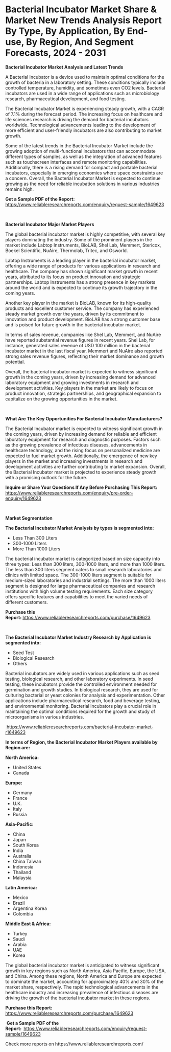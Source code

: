 <p><h1>Bacterial Incubator Market Share & Market New Trends Analysis Report By Type, By Application, By End-use, By Region, And Segment Forecasts, 2024 - 2031</h1></p><p><strong>Bacterial Incubator Market Analysis and Latest Trends</strong></p>
<p><p>A Bacterial Incubator is a device used to maintain optimal conditions for the growth of bacteria in a laboratory setting. These conditions typically include controlled temperature, humidity, and sometimes even CO2 levels. Bacterial incubators are used in a wide range of applications such as microbiology research, pharmaceutical development, and food testing.</p><p>The Bacterial Incubator Market is experiencing steady growth, with a CAGR of 7.1% during the forecast period. The increasing focus on healthcare and life sciences research is driving the demand for bacterial incubators worldwide. Technological advancements leading to the development of more efficient and user-friendly incubators are also contributing to market growth.</p><p>Some of the latest trends in the Bacterial Incubator Market include the growing adoption of multi-functional incubators that can accommodate different types of samples, as well as the integration of advanced features such as touchscreen interfaces and remote monitoring capabilities. Additionally, there is a rising demand for compact and portable bacterial incubators, especially in emerging economies where space constraints are a concern. Overall, the Bacterial Incubator Market is expected to continue growing as the need for reliable incubation solutions in various industries remains high.</p></p>
<p><strong>Get a Sample PDF of the Report:&nbsp;</strong> <a href="https://www.reliableresearchreports.com/enquiry/request-sample/1649623">https://www.reliableresearchreports.com/enquiry/request-sample/1649623</a></p>
<p>&nbsp;</p>
<p><strong>Bacterial Incubator Major Market Players</strong></p>
<p><p>The global bacterial incubator market is highly competitive, with several key players dominating the industry. Some of the prominent players in the market include Labtop Instruments, BioLAB, Shel Lab, Memmert, Stericox, Boekel Scientific, NuAire, Thermolab, Tritec, and Osworld.</p><p>Labtop Instruments is a leading player in the bacterial incubator market, offering a wide range of products for various applications in research and healthcare. The company has shown significant market growth in recent years, attributed to its focus on product innovation and strategic partnerships. Labtop Instruments has a strong presence in key markets around the world and is expected to continue its growth trajectory in the coming years.</p><p>Another key player in the market is BioLAB, known for its high-quality products and excellent customer service. The company has experienced steady market growth over the years, driven by its commitment to innovation and product development. BioLAB has a strong customer base and is poised for future growth in the bacterial incubator market.</p><p>In terms of sales revenue, companies like Shel Lab, Memmert, and NuAire have reported substantial revenue figures in recent years. Shel Lab, for instance, generated sales revenue of USD 100 million in the bacterial incubator market in the last fiscal year. Memmert and NuAire also reported strong sales revenue figures, reflecting their market dominance and growth potential.</p><p>Overall, the bacterial incubator market is expected to witness significant growth in the coming years, driven by increasing demand for advanced laboratory equipment and growing investments in research and development activities. Key players in the market are likely to focus on product innovation, strategic partnerships, and geographical expansion to capitalize on the growing opportunities in the market.</p></p>
<p>&nbsp;</p>
<p><strong>What Are The Key Opportunities For Bacterial Incubator Manufacturers?</strong></p>
<p><p>The Bacterial Incubator market is expected to witness significant growth in the coming years, driven by increasing demand for reliable and efficient laboratory equipment for research and diagnostic purposes. Factors such as the growing prevalence of infectious diseases, advancements in healthcare technology, and the rising focus on personalized medicine are expected to fuel market growth. Additionally, the emergence of new key players in the market and increasing investments in research and development activities are further contributing to market expansion. Overall, the Bacterial Incubator market is projected to experience steady growth with a promising outlook for the future.</p></p>
<p><strong>Inquire or Share Your Questions If Any Before Purchasing This Report:</strong> <a href="https://www.reliableresearchreports.com/enquiry/pre-order-enquiry/1649623">https://www.reliableresearchreports.com/enquiry/pre-order-enquiry/1649623</a></p>
<p>&nbsp;</p>
<p><strong>Market Segmentation</strong></p>
<p><strong>The Bacterial Incubator Market Analysis by types is segmented into:</strong></p>
<p><ul><li>Less Than 300 Liters</li><li>300-1000 Liters</li><li>More Than 1000 Liters</li></ul></p>
<p><p>The bacterial incubator market is categorized based on size capacity into three types: Less than 300 liters, 300-1000 liters, and more than 1000 liters. The less than 300 liters segment caters to small research laboratories and clinics with limited space. The 300-1000 liters segment is suitable for medium-sized laboratories and industrial settings. The more than 1000 liters segment is designed for large pharmaceutical companies and research institutions with high volume testing requirements. Each size category offers specific features and capabilities to meet the varied needs of different customers.</p></p>
<p><strong>Purchase this Report:&nbsp;</strong><a href="https://www.reliableresearchreports.com/purchase/1649623">https://www.reliableresearchreports.com/purchase/1649623</a></p>
<p>&nbsp;</p>
<p><strong>The Bacterial Incubator Market Industry Research by Application is segmented into:</strong></p>
<p><ul><li>Seed Test</li><li>Biological Research</li><li>Others</li></ul></p>
<p><p>Bacterial incubators are widely used in various applications such as seed testing, biological research, and other laboratory experiments. In seed testing, these incubators provide the controlled environment needed for germination and growth studies. In biological research, they are used for culturing bacterial or yeast colonies for analysis and experimentation. Other applications include pharmaceutical research, food and beverage testing, and environmental monitoring. Bacterial incubators play a crucial role in maintaining the optimal conditions required for the growth and study of microorganisms in various industries.</p></p>
<p><a href="https://www.reliableresearchreports.com/bacterial-incubator-market-r1649623">&nbsp;https://www.reliableresearchreports.com/bacterial-incubator-market-r1649623</a></p>
<p><strong>In terms of Region, the Bacterial Incubator Market Players available by Region are:</strong></p>
<p>
    <p> <strong> North America: </strong>
        <ul>
            <li>United States</li>
            <li>Canada</li>
        </ul>
        </p> 
    <p> <strong> Europe: </strong>
        <ul>
            <li>Germany</li>
            <li>France</li>
            <li>U.K.</li>
            <li>Italy</li>
            <li>Russia</li>
        </ul>
        </p> 
    <p> <strong> Asia-Pacific: </strong>
        <ul>
            <li>China</li>
            <li>Japan</li>
            <li>South Korea</li>
            <li>India</li>
            <li>Australia</li>
            <li>China Taiwan</li>
            <li>Indonesia</li>
            <li>Thailand</li>
            <li>Malaysia</li>
        </ul>
        </p> 
    <p> <strong> Latin America: </strong>
        <ul>
            <li>Mexico</li>
            <li>Brazil</li>
            <li>Argentina Korea</li>
            <li>Colombia</li>
        </ul>
        </p> 
    <p> <strong> Middle East & Africa: </strong>
        <ul>
            <li>Turkey</li>
            <li>Saudi</li>
            <li>Arabia</li>
            <li>UAE</li>
            <li>Korea</li>
        </ul>
    </p>
    </p>
<p><p>The global bacterial incubator market is anticipated to witness significant growth in key regions such as North America, Asia Pacific, Europe, the USA, and China. Among these regions, North America and Europe are expected to dominate the market, accounting for approximately 40% and 30% of the market share, respectively. The rapid technological advancements in the healthcare industry and increasing prevalence of infectious diseases are driving the growth of the bacterial incubator market in these regions.</p></p>
<p><strong>Purchase this Report: </strong><a href="https://www.reliableresearchreports.com/purchase/1649623">https://www.reliableresearchreports.com/purchase/1649623</a></p>
<p>&nbsp;<strong>Get a Sample PDF of the Report:&nbsp;&nbsp;</strong><a href="https://www.reliableresearchreports.com/enquiry/request-sample/1649623">https://www.reliableresearchreports.com/enquiry/request-sample/1649623</a></p>
<p><strong></strong></p>
<p>Check more reports on https://www.reliableresearchreports.com/</p>